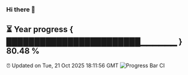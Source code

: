 ### Hi there 👋
⏳ Year progress { ████████████████████████▁▁▁▁▁▁ } 80.48 %
---
⏰ Updated on Tue, 21 Oct 2025 18:11:56 GMT
![Progress Bar CI](https://github.com/Moyi321/Moyi321/workflows/Progress%20Bar%20CI/badge.svg)
